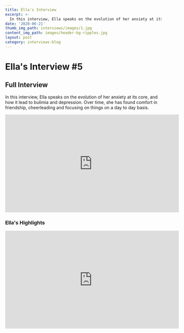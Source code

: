 ```yaml
---
title: Ella's Interview
excerpt: >-
  In this interview, Ella speaks on the evolution of her anxiety at its core, and how it lead to bulimia and depression.
date: '2020-06-21'
thumb_img_path: interviews/images/1.jpg
content_img_path: images/header-bg-ripples.jpg
layout: post
category: interviews-blog
---
```


# Ella's Interview \#5

## Full Interview
In this interview, Ella speaks on the evolution of her anxiety at its core, and how it lead to bulimia and depression. Over time, she has found comfort in friendship, cheerleading and focusing on things on a day to day basis.
<iframe width="560" height="315" src="https://www.youtube.com/embed/s8nRIcRo-i8" frameborder="0" allow="accelerometer; autoplay; encrypted-media; gyroscope; picture-in-picture" allowfullscreen></iframe>

### Ella's Highlights
<iframe width="560" height="315" src="https://www.youtube.com/embed/f-ymO7lLKzI" frameborder="0" allow="accelerometer; autoplay; encrypted-media; gyroscope; picture-in-picture" allowfullscreen></iframe>
